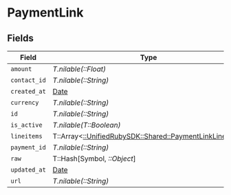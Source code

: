 # PaymentLink


## Fields

| Field                                                                                                 | Type                                                                                                  | Required                                                                                              | Description                                                                                           |
| ----------------------------------------------------------------------------------------------------- | ----------------------------------------------------------------------------------------------------- | ----------------------------------------------------------------------------------------------------- | ----------------------------------------------------------------------------------------------------- |
| `amount`                                                                                              | *T.nilable(::Float)*                                                                                  | :heavy_minus_sign:                                                                                    | N/A                                                                                                   |
| `contact_id`                                                                                          | *T.nilable(::String)*                                                                                 | :heavy_minus_sign:                                                                                    | N/A                                                                                                   |
| `created_at`                                                                                          | [Date](https://ruby-doc.org/stdlib-2.6.1/libdoc/date/rdoc/Date.html)                                  | :heavy_minus_sign:                                                                                    | N/A                                                                                                   |
| `currency`                                                                                            | *T.nilable(::String)*                                                                                 | :heavy_minus_sign:                                                                                    | N/A                                                                                                   |
| `id`                                                                                                  | *T.nilable(::String)*                                                                                 | :heavy_minus_sign:                                                                                    | N/A                                                                                                   |
| `is_active`                                                                                           | *T.nilable(T::Boolean)*                                                                               | :heavy_minus_sign:                                                                                    | N/A                                                                                                   |
| `lineitems`                                                                                           | T::Array<[::UnifiedRubySDK::Shared::PaymentLinkLineitem](../../models/shared/paymentlinklineitem.md)> | :heavy_minus_sign:                                                                                    | N/A                                                                                                   |
| `payment_id`                                                                                          | *T.nilable(::String)*                                                                                 | :heavy_minus_sign:                                                                                    | N/A                                                                                                   |
| `raw`                                                                                                 | T::Hash[Symbol, *::Object*]                                                                           | :heavy_minus_sign:                                                                                    | N/A                                                                                                   |
| `updated_at`                                                                                          | [Date](https://ruby-doc.org/stdlib-2.6.1/libdoc/date/rdoc/Date.html)                                  | :heavy_minus_sign:                                                                                    | N/A                                                                                                   |
| `url`                                                                                                 | *T.nilable(::String)*                                                                                 | :heavy_minus_sign:                                                                                    | N/A                                                                                                   |